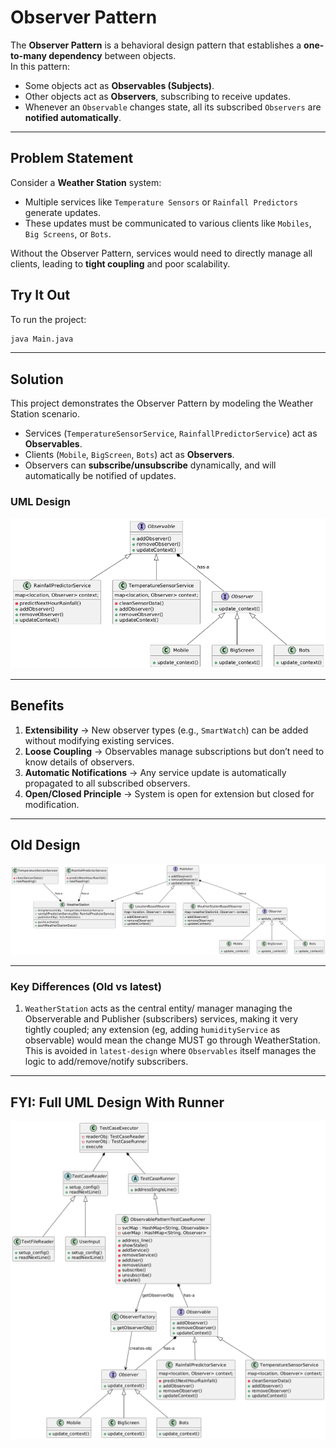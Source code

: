 # Observer Pattern

The **Observer Pattern** is a behavioral design pattern that establishes a **one-to-many dependency** between objects.  
In this pattern:  

- Some objects act as **Observables (Subjects)**.  
- Other objects act as **Observers**, subscribing to receive updates.  
- Whenever an `Observable` changes state, all its subscribed `Observers` are **notified automatically**.  

---

## Problem Statement  

Consider a **Weather Station** system:  

- Multiple services like `Temperature Sensors` or `Rainfall Predictors` generate updates.  
- These updates must be communicated to various clients like `Mobiles`, `Big Screens`, or `Bots`.  

Without the Observer Pattern, services would need to directly manage all clients, leading to **tight coupling** and poor scalability.  


## Try It Out  

To run the project:  

```bash
java Main.java
```

---

## Solution  

This project demonstrates the Observer Pattern by modeling the Weather Station scenario.  

- Services (`TemperatureSensorService`, `RainfallPredictorService`) act as **Observables**.  
- Clients (`Mobile`, `BigScreen`, `Bots`) act as **Observers**.  
- Observers can **subscribe/unsubscribe** dynamically, and will automatically be notified of updates.  

### UML Design  

![Design-Image](https://github.com/ashishjain0338/lld_pattern_theory/blob/main/images/Observer_Pattern_Weather_Station.png)  

---

## Benefits  

1. **Extensibility** → New observer types (e.g., `SmartWatch`) can be added without modifying existing services.  
2. **Loose Coupling** → Observables manage subscriptions but don’t need to know details of observers.  
3. **Automatic Notifications** → Any service update is automatically propagated to all subscribed observers.  
4. **Open/Closed Principle** → System is open for extension but closed for modification.  

---

## Old Design

![Design-Image](https://github.com/ashishjain0338/lld_pattern_theory/blob/main/images/Observer_Pattern_Weather_Station_Old.png) 

---
### Key Differences (Old vs latest)
1. `WeatherStation` acts as the central entity/ manager managing the Observerable and Publisher (subscribers) services, making it very tightly coupled; any extension (eg, adding `humidityService` as observable) would mean the change MUST go through WeatherStation. This is avoided in `latest-design` where `Observables` itself manages the logic to add/remove/notify subscribers.

---

## FYI: Full UML Design With Runner
![Design-Image](https://github.com/ashishjain0338/lld_pattern_theory/blob/main/images/Observer_Pattern_Weather_Station_with_TestCases.png) 
